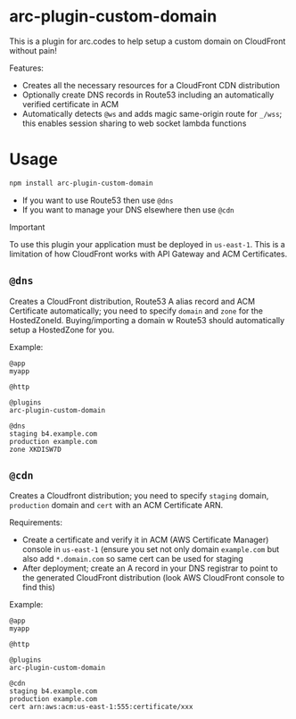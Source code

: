 # arc-plugin-custom-domain

This is a plugin for arc.codes to help setup a custom domain on CloudFront without pain!

Features:

- Creates all the necessary resources for a CloudFront CDN distribution
- Optionally create DNS records in Route53 including an automatically verified certificate in ACM
- Automatically detects `@ws` and adds magic same-origin route for `_/wss`; this enables session sharing to web socket lambda functions

# Usage

```bash
npm install arc-plugin-custom-domain
```

- If you want to use Route53 then use `@dns`
- If you want to manage your DNS elsewhere then use `@cdn`

> [!IMPORTANT]  
> To use this plugin your application must be deployed in `us-east-1`. This is a limitation of how CloudFront works with API Gateway and ACM Certificates.

## `@dns`

Creates a CloudFront distribution, Route53 A alias record and ACM Certificate automatically; you need to specify `domain` and `zone` for the HostedZoneId. Buying/importing a domain w Route53 should automatically setup a HostedZone for you.

Example:

```
@app
myapp

@http

@plugins
arc-plugin-custom-domain

@dns
staging b4.example.com
production example.com
zone XKDISW7D
```

## `@cdn`

Creates a Cloudfront distribution; you need to specify `staging` domain, `production` domain and `cert` with an ACM Certificate ARN.

Requirements:

- Create a certificate and verify it in ACM (AWS Certificate Manager) console in `us-east-1` (ensure you set not only domain `example.com` but also add `*.domain.com` so same cert can be used for staging
- After deployment; create an A record in your DNS registrar to point to the generated CloudFront distribution (look AWS CloudFront console to find this)

Example:

```
@app
myapp

@http

@plugins
arc-plugin-custom-domain

@cdn
staging b4.example.com
production example.com
cert arn:aws:acm:us-east-1:555:certificate/xxx
```
